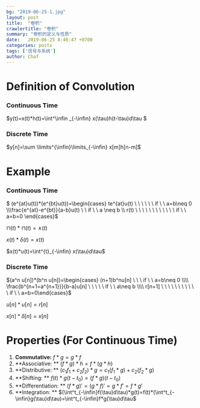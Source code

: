 ```yaml
---
bg: "2019-06-25-1.jpg"
layout: post
title:  "卷积"
crawlertitle: "卷积"
summary: "卷积的定义与性质"
date:   2019-06-25 8:46:47 +0700
categories: posts
tags: ['信号与系统']
author: Chaf
---
```


# Definition of Convolution

### Continuous Time

$y(t)=x(t)*h(t)=\int^\infin _{-\infin} x(\tau)h(t-\tau)d\tau  $ 

###  Discrete Time

$y[n]=\sum \limits^{\infin}\limits_{-\infin} x[m]h[n-m]$ 

# Example

### Continuous Time

$ (e^{at}u(t))*(e^{bt}u(t))=\begin{cases} te^{at}u(t)  \ \ \ \ \ \ if \ \ a=b\neq 0  \\\\\frac{e^{at}-e^{bt}}{a-b}u(t) \ \ if \ \ a \neq b \\\\ r(t) \ \ \ \ \  \ \ \ \ \ \ \ if \ \ a=b=0 \end{cases}$

$\sqcap(t)*\sqcap(t)=\wedge(t)$

$x(t)*\delta(t)=x(t)$

$x(t)*u(t)=\int^{t}_{-\infin} x(\tau)d\tau$

###  Discrete Time

$(a^n u[n])*(b^n u[n])=\begin{cases} (n+1)b^nu[n] \ \ \ if \ \ a=b\neq 0 \\\\ \frac{b^{n+1=a^{n+1}}}{b-a}u[n] \ \ \ \ \ if \ \ a\neq b \\\\ r[n+1] \ \ \ \ \ \ \ \ \ \ \ if \ \ a=b=0\end{cases}$

$u[n]*u[n]=r[n]$

$x[n]*\delta[n]=x[n]$

# Properties (For Continuous Time)

1. **Commutative:**  $f*g=g*f$
2. **Associative: ** $(f*g)*h=f*(g*h)$
3. **Distributive: ** $(c_1f_1+c_2f_2)*g=c_1(f_1*g)+c_2(f_2*g)$
4. **Shifting: ** $f(t)*g(t-t_0)=(f*g)(t-t_0)$
5. **Differentiation: ** $(f*g)'=(g*f)'=g*f'=f*g'$
6. **Integration: ** $(\int^t_{-\infin}f(\tau)d\tau)*g(t)=f(t)*(\int^t_{-\infin}g(\tau)d\tau)=\int^t_{-\infin}f*g(\tau)d\tau$

